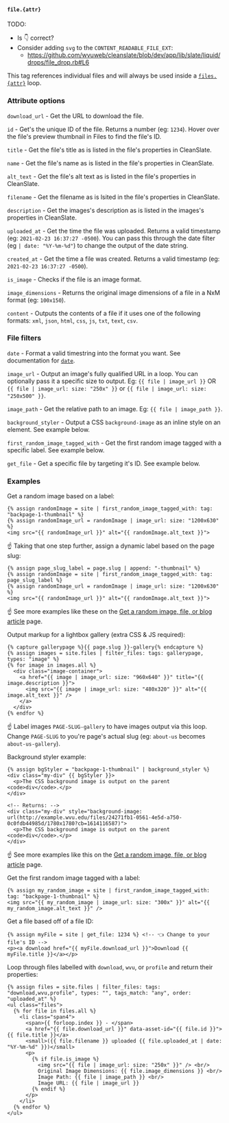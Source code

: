 #### `file.{attr}`

TODO:

  * Is 👇 correct?
  * Consider adding `svg` to the `CONTENT_READABLE_FILE_EXT`:
    * https://github.com/wvuweb/cleanslate/blob/dev/app/lib/slate/liquid/drops/file_drop.rb#L6

This tag references individual files and will always be used inside a [`files.{attr}`](https://cleanslatecms.wvu.edu/how-to/theme-development/tag-index/r-files-attr) loop.

### Attribute options

`download_url` - Get the URL to download the file.

`id` - Get's the unique ID of the file. Returns a number (eg: `1234`). Hover over the file's preview thumbnail in Files to find the file's ID.

`title` - Get the file's title as is listed in the file's properties in CleanSlate.

`name` - Get the file's name as is listed in the file's properties in CleanSlate.

`alt_text` - Get the file's alt text as is listed in the file's properties in CleanSlate.

`filename` - Get the filename as is lsited in the file's properties in CleanSlate.

`description` - Get the images's description as is listed in the images's properties in CleanSlate.

`uploaded_at` - Get the time the file was uploaded. Returns a valid timestamp (eg: `2021-02-23 16:37:27 -0500`). You can pass this through the date filter (eg `| date: "%Y-%m-%d"`) to change the output of the date string.

`created_at` - Get the time a file was created. Returns a valid timestamp (eg: `2021-02-23 16:37:27 -0500`).

`is_image` - Checks if the file is an image format.

`image_dimensions` - Returns the original image dimensions of a file in a NxM format (eg: `100x150`).

`content` - Outputs the contents of a file if it uses one of the following formats: `xml`, `json`, `html`, `css`, `js`, `txt`, `text`, `csv`.

### File filters

`date` - Format a valid timestring into the format you want. See documentation for [`date`](https://cleanslatecms.wvu.edu/how-to/theme-development/tag-index/r-date-format).

`image_url` - Output an image's fully qualified URL in a loop. You can optionally pass it a specific size to output. Eg: `{{ file | image_url }}` OR `{{ file | image_url: size: "250x" }}` or `{{ file | image_url: size: "250x500" }}`.

`image_path` - Get the relative path to an image. Eg: `{{ file | image_path }}`.

`background_styler` - Output a CSS `background-image` as an inline style on an element. See example below. 

`first_random_image_tagged_with` - Get the first random image tagged with a specific label. See example below.

`get_file` - Get a specific file by targeting it's ID. See example below.

### Examples

Get a random image based on a label:

```
{% assign randomImage = site | first_random_image_tagged_with: tag: "backpage-1-thumbnail" %}
{% assign randomImage_url = randomImage | image_url: size: "1200x630" %}
<img src="{{ randomImage_url }}" alt="{{ randomImage.alt_text }}">
```

☝️ Taking that one step further, assign a dynamic label based on the page slug:

```
{% assign page_slug_label = page.slug | append: "-thumbnail" %}
{% assign randomImage = site | first_random_image_tagged_with: tag: page_slug_label %}
{% assign randomImage_url = randomImage | image_url: size: "1200x630" %}
<img src="{{ randomImage_url }}" alt="{{ randomImage.alt_text }}">
```

☝️ See more examples like these on the [Get a random image, file, or blog article](https://cleanslatecms.wvu.edu/how-to/theme-development/random-image-file-or-blog-article) page.

Output markup for a lightbox gallery (extra CSS & JS required):

```
{% capture gallerypage %}{{ page.slug }}-gallery{% endcapture %}
{% assign images = site.files | filter_files: tags: gallerypage, types: "image" %}
{% for image in images.all %}
  <div class="image-container">
    <a href="{{ image | image_url: size: "960x640" }}" title="{{ image.description }}">
      <img src="{{ image | image_url: size: "480x320" }}" alt="{{ image.alt_text }}" />
    </a>
  </div>
{% endfor %}
```

☝️ Label images `PAGE-SLUG-gallery` to have images output via this loop. Change `PAGE-SLUG` to you're page's actual slug (eg: `about-us` becomes `about-us-gallery`).

Background styler example:

```
{% assign bgStyler = "backpage-1-thumbnail" | background_styler %}
<div class="my-div" {{ bgStyler }}>
  <p>The CSS background image is output on the parent <code>div</code>.</p>
</div>

<!-- Returns: -->
<div class="my-div" style="background-image: url(http://example.wvu.edu/files/24271fb1-0561-4e5d-a750-0c0fdb44985d/1780x1780?cb=1614116587)">
  <p>The CSS background image is output on the parent <code>div</code>.</p>
</div>
```

☝️ See more examples like this on the [Get a random image, file, or blog article](https://cleanslatecms.wvu.edu/how-to/theme-development/random-image-file-or-blog-article) page.

Get the first random image tagged with a label:

```
{% assign my_random_image = site | first_random_image_tagged_with: tag: "backpage-1-thumbnail" %}
<img src="{{ my_random_image | image_url: size: "300x" }}" alt="{{ my_random_image.alt_text }}" />
```

Get a file based off of a file ID:

```
{% assign myFile = site | get_file: 1234 %} <!-- 👈 Change to your file's ID -->
<p><a download href="{{ myFile.download_url }}">Download {{ myFile.title }}</a></p>
```

Loop through files labelled with `download`, `wvu`, or `profile` and return their properties:

```
{% assign files = site.files | filter_files: tags: "download,wvu,profile", types: "", tags_match: "any", order: "uploaded_at" %}
<ul class="files">
  {% for file in files.all %}
    <li class="span4">
      <span>{{ forloop.index }} - </span>
      <a href="{{ file.download_url }}" data-asset-id="{{ file.id }}">{{ file.title }}</a>
      <small>({{ file.filename }} uploaded {{ file.uploaded_at | date: "%Y-%m-%d" }})</small>
      <p>
        {% if file.is_image %}
          <img src="{{ file | image_url: size: "250x" }}" /> <br/>
          Original Image Dimensions: {{ file.image_dimensions }} <br/>
          Image Path: {{ file | image_path }} <br/>
          Image URL: {{ file | image_url }}
        {% endif %}
      </p>
    </li>
  {% endfor %}
</ul>
```

